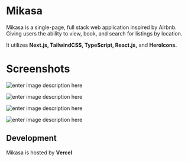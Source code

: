# Mikasa

Mikasa is a single-page, full stack web application inspired by Airbnb. Giving users the ability to view, book, and search for listings by location. 

It utilizes **Next.js, TailwindCSS, TypeScript, React.js,** and **HeroIcons.**


# Screenshots

![enter image description here](https://i.imgur.com/LZA8ruI.png)


![enter image description here](https://i.imgur.com/oRrrchV.png)


![enter image description here](https://i.imgur.com/C6tJF2Y.png)


![enter image description here](https://i.imgur.com/UU2CbTE.png)
## Development

Mikasa is hosted by **Vercel**
